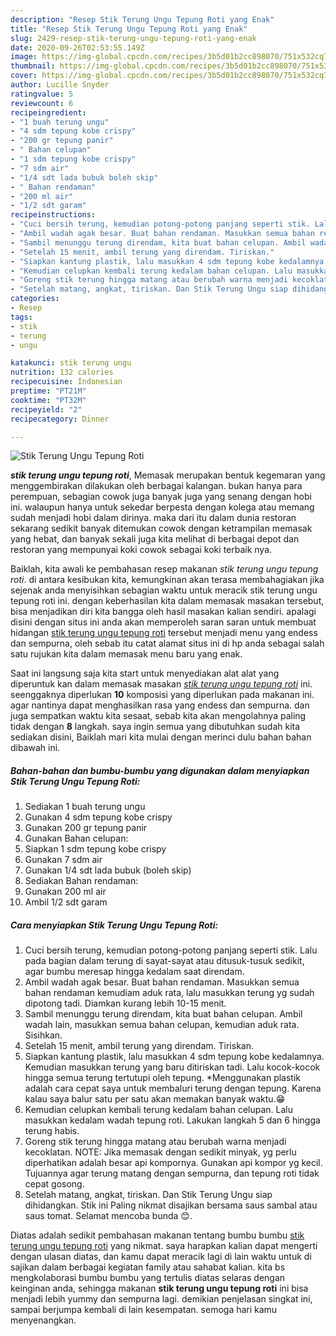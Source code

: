 ```yaml
---
description: "Resep Stik Terung Ungu Tepung Roti yang Enak"
title: "Resep Stik Terung Ungu Tepung Roti yang Enak"
slug: 2429-resep-stik-terung-ungu-tepung-roti-yang-enak
date: 2020-09-26T02:53:55.149Z
image: https://img-global.cpcdn.com/recipes/3b5d01b2cc898070/751x532cq70/stik-terung-ungu-tepung-roti-foto-resep-utama.jpg
thumbnail: https://img-global.cpcdn.com/recipes/3b5d01b2cc898070/751x532cq70/stik-terung-ungu-tepung-roti-foto-resep-utama.jpg
cover: https://img-global.cpcdn.com/recipes/3b5d01b2cc898070/751x532cq70/stik-terung-ungu-tepung-roti-foto-resep-utama.jpg
author: Lucille Snyder
ratingvalue: 5
reviewcount: 6
recipeingredient:
- "1 buah terung ungu"
- "4 sdm tepung kobe crispy"
- "200 gr tepung panir"
- " Bahan celupan"
- "1 sdm tepung kobe crispy"
- "7 sdm air"
- "1/4 sdt lada bubuk boleh skip"
- " Bahan rendaman"
- "200 ml air"
- "1/2 sdt garam"
recipeinstructions:
- "Cuci bersih terung, kemudian potong-potong panjang seperti stik. Lalu pada bagian dalam terung di sayat-sayat atau ditusuk-tusuk sedikit, agar bumbu meresap hingga kedalam saat direndam."
- "Ambil wadah agak besar. Buat bahan rendaman. Masukkan semua bahan rendaman kemudiam aduk rata, lalu masukkan terung yg sudah dipotong tadi. Diamkan kurang lebih 10-15 menit."
- "Sambil menunggu terung direndam, kita buat bahan celupan. Ambil wadah lain, masukkan semua bahan celupan, kemudian aduk rata. Sisihkan."
- "Setelah 15 menit, ambil terung yang direndam. Tiriskan."
- "Siapkan kantung plastik, lalu masukkan 4 sdm tepung kobe kedalamnya. Kemudian masukkan terung yang baru ditiriskan tadi. Lalu kocok-kocok hingga semua terung tertutupi oleh tepung. *Menggunakan plastik adalah cara cepat saya untuk membaluri terung dengan tepung. Karena kalau saya balur satu per satu akan memakan banyak waktu.😁"
- "Kemudian celupkan kembali terung kedalam bahan celupan. Lalu masukkan kedalam wadah tepung roti. Lakukan langkah 5 dan 6 hingga terung habis."
- "Goreng stik terung hingga matang atau berubah warna menjadi kecoklatan. NOTE: Jika memasak dengan sedikit minyak, yg perlu diperhatikan adalah besar api kompornya. Gunakan api kompor yg kecil. Tujuannya agar terung matang dengan sempurna, dan tepung roti tidak cepat gosong."
- "Setelah matang, angkat, tiriskan. Dan Stik Terung Ungu siap dihidangkan. Stik ini Paling nikmat disajikan bersama saus sambal atau saus tomat. Selamat mencoba bunda 😊."
categories:
- Resep
tags:
- stik
- terung
- ungu

katakunci: stik terung ungu 
nutrition: 132 calories
recipecuisine: Indonesian
preptime: "PT21M"
cooktime: "PT32M"
recipeyield: "2"
recipecategory: Dinner

---
```



![Stik Terung Ungu Tepung Roti](https://img-global.cpcdn.com/recipes/3b5d01b2cc898070/751x532cq70/stik-terung-ungu-tepung-roti-foto-resep-utama.jpg)

<b><i>stik terung ungu tepung roti</i></b>, Memasak merupakan bentuk kegemaran yang menggembirakan dilakukan oleh berbagai kalangan. bukan hanya para perempuan, sebagian cowok juga banyak juga yang senang dengan hobi ini. walaupun hanya untuk sekedar berpesta dengan kolega atau memang sudah menjadi hobi dalam dirinya. maka dari itu dalam dunia restoran sekarang sedikit banyak ditemukan cowok dengan ketrampilan memasak yang hebat, dan banyak sekali juga kita melihat di berbagai depot dan restoran yang mempunyai koki cowok sebagai koki terbaik nya.

Baiklah, kita awali ke pembahasan resep makanan <i>stik terung ungu tepung roti</i>. di antara kesibukan kita, kemungkinan akan terasa membahagiakan jika sejenak anda menyisihkan sebagian waktu untuk meracik stik terung ungu tepung roti ini. dengan keberhasilan kita dalam memasak masakan tersebut, bisa menjadikan diri kita bangga oleh hasil masakan kalian sendiri. apalagi disini dengan situs ini anda akan memperoleh saran saran untuk membuat hidangan <u>stik terung ungu tepung roti</u> tersebut menjadi menu yang endess dan sempurna, oleh sebab itu catat alamat situs ini di hp anda sebagai salah satu rujukan kita dalam memasak menu baru yang enak.




Saat ini langsung saja kita start untuk menyediakan alat alat yang diperuntuk kan dalam memasak masakan <u><i>stik terung ungu tepung roti</i></u> ini. seenggaknya diperlukan <b>10</b> komposisi yang diperlukan pada makanan ini. agar nantinya dapat menghasilkan rasa yang endess dan sempurna. dan juga sempatkan waktu kita sesaat, sebab kita akan mengolahnya paling tidak dengan <b>8</b> langkah. saya ingin semua yang dibutuhkan sudah kita sediakan disini, Baiklah mari kita mulai dengan merinci dulu bahan bahan dibawah ini.

<!--inarticleads1-->

##### Bahan-bahan dan bumbu-bumbu yang digunakan dalam menyiapkan Stik Terung Ungu Tepung Roti:

1. Sediakan 1 buah terung ungu
1. Gunakan 4 sdm tepung kobe crispy
1. Gunakan 200 gr tepung panir
1. Gunakan  Bahan celupan:
1. Siapkan 1 sdm tepung kobe crispy
1. Gunakan 7 sdm air
1. Gunakan 1/4 sdt lada bubuk (boleh skip)
1. Sediakan  Bahan rendaman:
1. Gunakan 200 ml air
1. Ambil 1/2 sdt garam




<!--inarticleads2-->

##### Cara menyiapkan Stik Terung Ungu Tepung Roti:

1. Cuci bersih terung, kemudian potong-potong panjang seperti stik. Lalu pada bagian dalam terung di sayat-sayat atau ditusuk-tusuk sedikit, agar bumbu meresap hingga kedalam saat direndam.
1. Ambil wadah agak besar. Buat bahan rendaman. Masukkan semua bahan rendaman kemudiam aduk rata, lalu masukkan terung yg sudah dipotong tadi. Diamkan kurang lebih 10-15 menit.
1. Sambil menunggu terung direndam, kita buat bahan celupan. Ambil wadah lain, masukkan semua bahan celupan, kemudian aduk rata. Sisihkan.
1. Setelah 15 menit, ambil terung yang direndam. Tiriskan.
1. Siapkan kantung plastik, lalu masukkan 4 sdm tepung kobe kedalamnya. Kemudian masukkan terung yang baru ditiriskan tadi. Lalu kocok-kocok hingga semua terung tertutupi oleh tepung. *Menggunakan plastik adalah cara cepat saya untuk membaluri terung dengan tepung. Karena kalau saya balur satu per satu akan memakan banyak waktu.😁
1. Kemudian celupkan kembali terung kedalam bahan celupan. Lalu masukkan kedalam wadah tepung roti. Lakukan langkah 5 dan 6 hingga terung habis.
1. Goreng stik terung hingga matang atau berubah warna menjadi kecoklatan. NOTE: Jika memasak dengan sedikit minyak, yg perlu diperhatikan adalah besar api kompornya. Gunakan api kompor yg kecil. Tujuannya agar terung matang dengan sempurna, dan tepung roti tidak cepat gosong.
1. Setelah matang, angkat, tiriskan. Dan Stik Terung Ungu siap dihidangkan. Stik ini Paling nikmat disajikan bersama saus sambal atau saus tomat. Selamat mencoba bunda 😊.




Diatas adalah sedikit pembahasan makanan tentang bumbu bumbu <u>stik terung ungu tepung roti</u> yang nikmat. saya harapkan kalian dapat mengerti dengan ulasan diatas, dan kamu dapat meracik lagi di lain waktu untuk di sajikan dalam berbagai kegiatan family atau sahabat kalian. kita bs mengkolaborasi bumbu bumbu yang tertulis diatas selaras dengan keinginan anda, sehingga makanan <b>stik terung ungu tepung roti</b> ini bisa menjadi lebih yummy dan sempurna lagi. demikian penjelasan singkat ini, sampai berjumpa kembali di lain kesempatan. semoga hari kamu menyenangkan.
